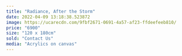 ```yaml
---
title: "Radiance, After the Storm"
date: 2022-04-09 13:18:38.523872
image: https://ucarecdn.com/9fbf2671-0691-4a57-af23-ffdeefeeb810/
price: "6900"
size: "120 x 180cm"
sold: "Contact Us"
media: "Acrylics on canvas"
---
```


